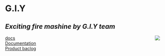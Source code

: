 # G.I.Y
## _Exciting fire mashine by G.I.Y team_


<img align="right" src="https://github.com/FireAndBlood12/prog/blob/master/IMG_2844.PNG">

[docs](https://docs.google.com/spreadsheets/d/1HHw5KDrVk0AnSIGJreH4jOdfpb7VtTAZhVpm-1HU2tU/edit#gid=0)\
[Documentation](https://docs.google.com/presentation/d/1QD8TVtB5wpbqer4k4fWklAO9wPiQcV2aGm7y0YjSvZY/edit?usp=sharing)\
[Product baclog](https://docs.google.com/spreadsheets/d/1HHw5KDrVk0AnSIGJreH4jOdfpb7VtTAZhVpm-1HU2tU/edit#gid=0)
